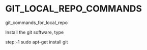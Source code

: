 # GIT_LOCAL_REPO_COMMANDS
git_commands_for_local_repo

Install the git software, type

step:-1 sudo apt-get install git
